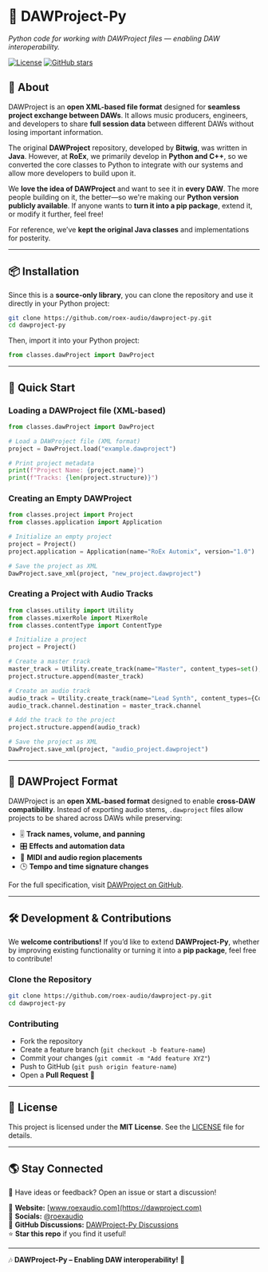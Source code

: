 # 🎵 DAWProject-Py  
*Python code for working with DAWProject files — enabling DAW interoperability.*

[![License](https://img.shields.io/github/license/roex-audio/dawproject-py)](LICENSE)
[![GitHub stars](https://img.shields.io/github/stars/roex-audio/dawproject-py.svg)](https://github.com/roex-audio/dawproject-py/stargazers)

## 📖 About

DAWProject is an **open XML-based file format** designed for **seamless project exchange between DAWs**. It allows music producers, engineers, and developers to share **full session data** between different DAWs without losing important information.

The original **DAWProject** repository, developed by **Bitwig**, was written in **Java**. However, at **RoEx**, we primarily develop in **Python and C++**, so we converted the core classes to Python to integrate with our systems and allow more developers to build upon it.

We **love the idea of DAWProject** and want to see it in **every DAW**. The more people building on it, the better—so we're making our **Python version publicly available**. If anyone wants to **turn it into a pip package**, extend it, or modify it further, feel free!

For reference, we’ve **kept the original Java classes** and implementations for posterity.

---

## 📦 Installation

Since this is a **source-only library**, you can clone the repository and use it directly in your Python project:

```sh
git clone https://github.com/roex-audio/dawproject-py.git
cd dawproject-py
```

Then, import it into your Python project:

```python
from classes.dawProject import DawProject
```

---

## 🚀 Quick Start

### **Loading a DAWProject file (XML-based)**
```python
from classes.dawProject import DawProject

# Load a DAWProject file (XML format)
project = DawProject.load("example.dawproject")

# Print project metadata
print(f"Project Name: {project.name}")
print(f"Tracks: {len(project.structure)}")
```

### **Creating an Empty DAWProject**
```python
from classes.project import Project
from classes.application import Application

# Initialize an empty project
project = Project()
project.application = Application(name="RoEx Automix", version="1.0")

# Save the project as XML
DawProject.save_xml(project, "new_project.dawproject")
```

### **Creating a Project with Audio Tracks**
```python
from classes.utility import Utility
from classes.mixerRole import MixerRole
from classes.contentType import ContentType

# Initialize a project
project = Project()

# Create a master track
master_track = Utility.create_track(name="Master", content_types=set(), mixer_role=MixerRole.MASTER, pan=0.5, volume=1.0)
project.structure.append(master_track)

# Create an audio track
audio_track = Utility.create_track(name="Lead Synth", content_types={ContentType.AUDIO}, mixer_role=MixerRole.REGULAR, pan=0.2, volume=0.8)
audio_track.channel.destination = master_track.channel

# Add the track to the project
project.structure.append(audio_track)

# Save the project as XML
DawProject.save_xml(project, "audio_project.dawproject")
```

---

## 📜 DAWProject Format

DAWProject is an **open XML-based format** designed to enable **cross-DAW compatibility**. Instead of exporting audio stems, `.dawproject` files allow projects to be shared across DAWs while preserving:

- 🎚 **Track names, volume, and panning**  
- 🎛 **Effects and automation data**  
- 🎵 **MIDI and audio region placements**  
- 🕒 **Tempo and time signature changes**  

For the full specification, visit [DAWProject on GitHub](https://github.com/bitwig/dawproject).

---

## 🛠 Development & Contributions

We **welcome contributions!** If you’d like to extend **DAWProject-Py**, whether by improving existing functionality or turning it into a **pip package**, feel free to contribute!

### **Clone the Repository**
```sh
git clone https://github.com/roex-audio/dawproject-py.git
cd dawproject-py
```

### **Contributing**
- Fork the repository  
- Create a feature branch (`git checkout -b feature-name`)  
- Commit your changes (`git commit -m "Add feature XYZ"`)  
- Push to GitHub (`git push origin feature-name`)  
- Open a **Pull Request** 🚀  

---

## 📜 License
This project is licensed under the **MIT License**. See the [LICENSE](LICENSE) file for details.

---

## 🌎 Stay Connected
📢 Have ideas or feedback? Open an issue or start a discussion!

🔗 **Website:** [www.roexaudio.com](https://dawproject.com)  
💬 **Socials:** [@roexaudio](https://twitter.com/dawproject)  
📢 **GitHub Discussions:** [DAWProject-Py Discussions](https://github.com/roex-audio/dawproject-py/discussions)  
⭐ **Star this repo** if you find it useful!

---

🎶 **DAWProject-Py – Enabling DAW interoperability!** 🚀
